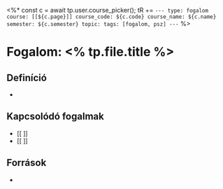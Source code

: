 <%*
const c = await tp.user.course_picker();
tR += `---
type: fogalom
course: [[${c.page}]]
course_code: ${c.code}
course_name: ${c.name}
semester: ${c.semester}
topic:
tags: [fogalom, psz]
---`
%>

# Fogalom: <% tp.file.title %>

## Definíció
- 

## Kapcsolódó fogalmak
- [[ ]]
- [[ ]]

## Források
- 
